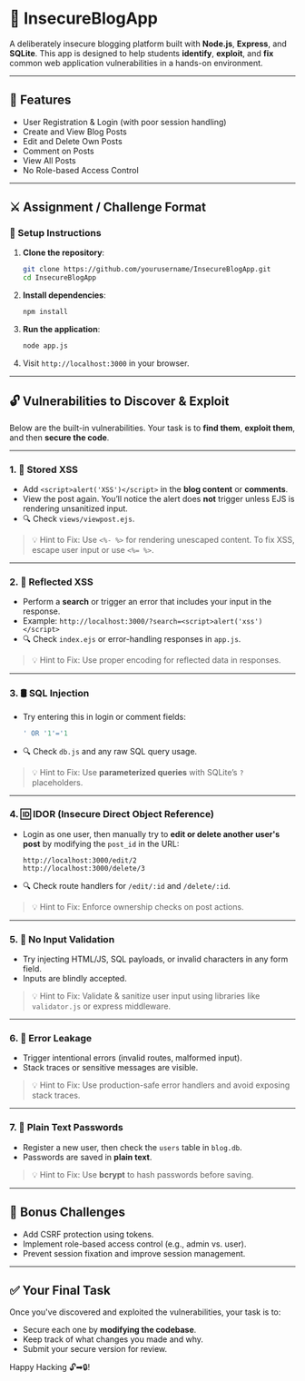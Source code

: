 # 🧪 InsecureBlogApp

A deliberately insecure blogging platform built with **Node.js**, **Express**, and **SQLite**. This app is designed to help students **identify**, **exploit**, and **fix** common web application vulnerabilities in a hands-on environment.

---

## 🚀 Features

- User Registration & Login (with poor session handling)
- Create and View Blog Posts
- Edit and Delete Own Posts
- Comment on Posts
- View All Posts
- No Role-based Access Control

---

## ⚔️ Assignment / Challenge Format

### 🔧 Setup Instructions

1. **Clone the repository**:

    ```bash
    git clone https://github.com/yourusername/InsecureBlogApp.git
    cd InsecureBlogApp
    ```

2. **Install dependencies**:

    ```bash
    npm install
    ```

3. **Run the application**:

    ```bash
    node app.js
    ```

4. Visit `http://localhost:3000` in your browser.

---

## 🔓 Vulnerabilities to Discover & Exploit

Below are the built-in vulnerabilities. Your task is to **find them**, **exploit them**, and then **secure the code**.

---

### 1. 🧼 Stored XSS

- Add `<script>alert('XSS')</script>` in the **blog content** or **comments**.
- View the post again. You’ll notice the alert does **not** trigger unless EJS is rendering unsanitized input.
- 🔍 Check `views/viewpost.ejs`.

> 💡 Hint to Fix: Use `<%- %>` for rendering unescaped content. To fix XSS, escape user input or use `<%= %>`.

---

### 2. 🔁 Reflected XSS

- Perform a **search** or trigger an error that includes your input in the response.
- Example: `http://localhost:3000/?search=<script>alert('xss')</script>`
- 🔍 Check `index.ejs` or error-handling responses in `app.js`.

> 💡 Hint to Fix: Use proper encoding for reflected data in responses.

---

### 3. 🛢 SQL Injection

- Try entering this in login or comment fields:

    ```sql
    ' OR '1'='1
    ```

- 🔍 Check `db.js` and any raw SQL query usage.

> 💡 Hint to Fix: Use **parameterized queries** with SQLite’s `?` placeholders.

---

### 4. 🆔 IDOR (Insecure Direct Object Reference)

- Login as one user, then manually try to **edit or delete another user's post** by modifying the `post_id` in the URL:

    ```
    http://localhost:3000/edit/2
    http://localhost:3000/delete/3
    ```

- 🔍 Check route handlers for `/edit/:id` and `/delete/:id`.

> 💡 Hint to Fix: Enforce ownership checks on post actions.

---

### 5. 🧯 No Input Validation

- Try injecting HTML/JS, SQL payloads, or invalid characters in any form field.
- Inputs are blindly accepted.

> 💡 Hint to Fix: Validate & sanitize user input using libraries like `validator.js` or express middleware.

---

### 6. 📢 Error Leakage

- Trigger intentional errors (invalid routes, malformed input).
- Stack traces or sensitive messages are visible.

> 💡 Hint to Fix: Use production-safe error handlers and avoid exposing stack traces.

---

### 7. 🔐 Plain Text Passwords

- Register a new user, then check the `users` table in `blog.db`.
- Passwords are saved in **plain text**.

> 💡 Hint to Fix: Use **bcrypt** to hash passwords before saving.

---

## 🧠 Bonus Challenges

- Add CSRF protection using tokens.
- Implement role-based access control (e.g., admin vs. user).
- Prevent session fixation and improve session management.

---

## ✅ Your Final Task

Once you've discovered and exploited the vulnerabilities, your task is to:

- Secure each one by **modifying the codebase**.
- Keep track of what changes you made and why.
- Submit your secure version for review.

Happy Hacking 🔓➡🔒!